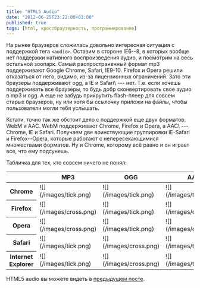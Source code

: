 ```yaml
---
title: "HTML5 Audio"
date: "2012-06-25T23:22:00+03:00"
published: true
tags: [html, кроссбраузерность, программирование]
---
```


На рынке браузеров сложилась довольно интересная ситуация с поддержкой тега `<audio>`. Оставим в стороне IE6--8,
в которых вообще нет поддержки нативного воспроизведения аудио, и посмотрим на весь остальной зоопарк.
Самый распространенный формат mp3 поддерживают Google Chrome, Safari, IE9-10. Firefox и Opera решили отказаться от него,
видимо, из-за лицензионных ограничений. Зато эти браузеры поддерживают ogg, а IE и Safari\ --- нет. Т.е. если хочешь
поддерживать все браузеры, то будь добр сконвертировать свое аудио в mp3 и ogg. А еще не забудь прикрутить flash-плеер
для совсем старых браузеров, ну или хотя бы ссылочку приложи на файлы, чтобы пользователи могли тебя услышать.

Кстати, точно так же обстоит дело с поддержкой еще двух форматов: WebM и AAC. WebM поддерживают Chrome, Firefox и Opera,
а AAC\ --- Chrome, IE и Safari. Получаем две воинствующие группировки IE-Safari и Firefox--Opera, которые работают
с непересекающимися множествами форматов. Ну и Chrome, которому всё равно и он играет все, что ему подсунешь.

Табличка для тех, кто совсем ничего не понял:

<table class="table table-striped">
<thead>
<tr>
<th>&nbsp;</th>
<th>MP3</th>
<th>OGG</th>
<th>AAC</th>
<th>WebM</th>
</tr>
</thead>
<tr>
<th>Chrome</th>
<td>![](/images/tick.png)</td>
<td>![](/images/tick.png)</td>
<td>![](/images/tick.png)</td>
<td>![](/images/tick.png)</td>
</tr>
<tr>
<th>Firefox</th>
<td>![](/images/cross.png)</td>
<td>![](/images/tick.png)</td>
<td>![](/images/cross.png)</td>
<td>![](/images/tick.png)</td>
</tr>
<tr>
<th>Opera</th>
<td>![](/images/cross.png)</td>
<td>![](/images/tick.png)</td>
<td>![](/images/cross.png)</td>
<td>![](/images/tick.png)</td>
</tr>
<tr>
<th>Safari</th>
<td>![](/images/tick.png)</td>
<td>![](/images/cross.png)</td>
<td>![](/images/tick.png)</td>
<td>![](/images/cross.png)</td>
</tr>
<tr>
<th>Internet Explorer</th>
<td>![](/images/tick.png)</td>
<td>![](/images/cross.png)</td>
<td>![](/images/tick.png)</td>
<td>![](/images/cross.png)</td>
</tr>
</table>


HTML5 audio вы можете видеть в [предыдущем посте](/post/musicinmyhead/).
